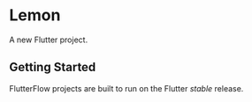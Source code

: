 # Lemon

A new Flutter project.

## Getting Started

FlutterFlow projects are built to run on the Flutter _stable_ release.
